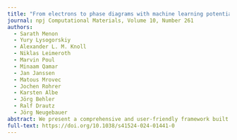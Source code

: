 ```yaml
---
title: "From electrons to phase diagrams with machine learning potentials using pyiron based automated workflows"
journal: npj Computational Materials, Volume 10, Number 261
authors:
  - Sarath Menon
  - Yury Lysogorskiy
  - Alexander L. M. Knoll
  - Niklas Leimeroth
  - Marvin Poul
  - Minaam Qamar
  - Jan Janssen
  - Matous Mrovec
  - Jochen Rohrer
  - Karsten Albe
  - Jörg Behler
  - Ralf Drautz
  - Jörg Neugebauer 
abstract: We present a comprehensive and user-friendly framework built upon the pyiron integrated development environment (IDE), enabling researchers to perform the entire Machine Learning Potential (MLP) development cycle consisting of (i) creating systematic DFT databases, (ii) fitting the Density Functional Theory (DFT) data to empirical potentials or MLPs, and (iii) validating the potentials in a largely automatic approach. The power and performance of this framework are demonstrated for three conceptually very different classes of interatomic potentials an empirical potential (embedded atom method - EAM), neural networks (high-dimensional neural network potentials - HDNNP) and expansions in basis sets (atomic cluster expansion - ACE). As an advanced example for validation and application, we show the computation of a binary composition-temperature phase diagram for Al-Li, a technologically important lightweight alloy system with applications in the aerospace industry.
full-text: https://doi.org/10.1038/s41524-024-01441-0
---
```


